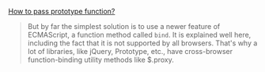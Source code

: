 

[How to pass prototype function?](https://stackoverflow.com/questions/11387127/how-to-pass-prototype-function)

> But by far the simplest solution is to use a newer feature of ECMAScript, a function method called `bind`. It is explained well here, including the fact that it is not supported by all browsers. That's why a lot of libraries, like jQuery, Prototype, etc., have cross-browser function-binding utility methods like $.proxy.
